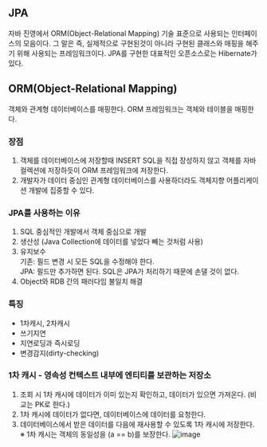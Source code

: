 ## JPA
자바 진영에서 ORM(Object-Relational Mapping) 기술 표준으로 사용되는 인터페이스의 모음이다. 그 말은 즉, 실제적으로 구현된것이 아니라 구현된 클래스와 매핑을 해주기 위해 사용되는 프레임워크이다. JPA를 구현한 대표적인 오픈소스로는 Hibernate가 있다.

## ORM(Object-Relational Mapping)
객체와 관계형 데이터베이스를 매핑한다. ORM 프레임워크는 객체와 테이블을 매핑한다.

### 장점
1. 객체를 데이터베이스에 저장할때 INSERT SQL을 직접 장성하지 않고 객체를 자바 컬렉션에 저장하듯이 ORM 프레임워크에 저장한다.
2. 개발자가 데이터 중심인 관계형 데이터베이스를 사용하더라도 객체지향 어플리케이션 개발에 집중할 수 있다. 

### JPA를 사용하는 이유
1. SQL 중심적인 개발에서 객체 중심으로 개발
2. 생산성 (Java Collection에 데이터를 넣었다 빼는 것처럼 사용)
3. 유지보수   
기존: 필드 변경 시 모든 SQL을 수정해야 한다.   
JPA: 필드만 추가하면 된다. SQL은 JPA가 처리하기 때문에 손댈 것이 없다.
4. Object와 RDB 간의 패러다임 불일치 해결

### 특징
- 1차캐시, 2차캐시
- 쓰기지연 
- 지연로딩과 즉시로딩
- 변경감지(dirty-checking)

### 1차 캐시 - 영속성 컨텍스트 내부에 엔티티를 보관하는 저장소
1. 조회 시 1차 캐시에 데이터가 이미 있는지 확인하고, 데이터가 있으면 가져온다. (비교는 PK로 한다.)
2. 1차 캐시에 데이터가 없다면, 데이터베이스에 데이터를 요청한다.
3. 데이터베이스에서 받은 데이터를 다음에 재사용할 수 있도록 1차 캐시에 저장한다.
※ 1차 캐시는 객체의 동일성을 (a == b)를 보장한다.
![image](https://user-images.githubusercontent.com/13326651/215983499-87436c12-2566-4bb7-a339-2710fb6fd84c.png)
